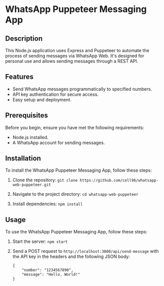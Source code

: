 # WhatsApp Puppeteer Messaging App

## Description

This Node.js application uses Express and Puppeteer to automate the process of sending messages via WhatsApp Web. It's designed for personal use and allows sending messages through a REST API.

## Features

- Send WhatsApp messages programmatically to specified numbers.
- API key authentication for secure access.
- Easy setup and deployment.

## Prerequisites

Before you begin, ensure you have met the following requirements:

- Node.js installed.
- A WhatsApp account for sending messages.

## Installation

To install the WhatsApp Puppeteer Messaging App, follow these steps:

1. Clone the repository:
   `git clone https://github.com/cell96/whatsapp-web-puppeteer.git`

2. Navigate to the project directory:
   `cd whatsapp-web-puppeteer`

3. Install dependencies:
   `npm install`

## Usage

To use the WhatsApp Puppeteer Messaging App, follow these steps:

1. Start the server:
   `npm start`

2. Send a POST request to `http://localhost:3000/api/send-message` with the API key in the headers and the following JSON body:
   ```
   {
       "number": "1234567890",
       "message": "Hello, World!"
   }
   ```

